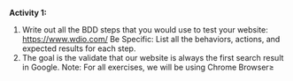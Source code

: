 **Activity 1:**

1) Write out all the BDD steps that you would use to test your website: https://www.wdio.com/
   Be Specific: List all the behaviors, actions, and expected results for each step.
3) The goal is the validate that our website is always the first search result in Google.
   Note: For all exercises, we will be using Chrome Browser≥



